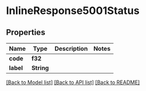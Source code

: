 # InlineResponse5001Status

## Properties

Name | Type | Description | Notes
------------ | ------------- | ------------- | -------------
**code** | **f32** |  | 
**label** | **String** |  | 

[[Back to Model list]](../README.md#documentation-for-models) [[Back to API list]](../README.md#documentation-for-api-endpoints) [[Back to README]](../README.md)


